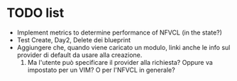 # TODO list

- Implement metrics to determine performance of NFVCL (in the state?)
- Test Create, Day2, Delete dei blueprint
- Aggiungere che, quando viene caricato un modulo, linki anche le info sul provider di default da usare alla creazione.
  1. Ma l'utente può specificare il provider alla richiesta? Oppure va impostato per un VIM? O per l'NFVCL in generale?
